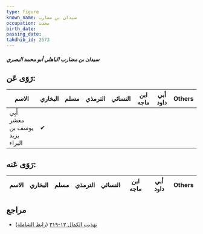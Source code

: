 ```yaml
---
type: figure
known_name: سيدان بن مضارب
occupation: محدث
birth_date:
passing_date:
tahdhib_id: 2673
---
```

##### سيدان بن مضارب الباهلي أبو محمد البصري

## رَوَى عَن:
| الاسم                          | البخاري | مسلم | الترمذي | النسائي | ابن ماجه | أبي داود | Others |
| ------------------------------ | ------- | ---- | ------- | ------- | -------- | -------- | ------ |
| أَبِي معشر يوسف بن يزيد البراء | ✔       |      |         |         |          |          |        |
## رَوَى عَنه:
| الاسم | البخاري | مسلم | الترمذي | النسائي | ابن ماجه | أبي داود | Others |
| ----- | ------- | ---- | ------- | ------- | -------- | -------- | ------ |
## مراجع
- [تهذيب الكمال ١٢-٣١٩](obsidian://open?vault=Tahdhib-al-Kamal&file=Figures/٢٦٧٣-سيدان%20بن%20مضارب%20الباهلي%20أبو%20محمد%20البصري) ([رابط الشاملة](https://shamela.ws/book/3722/6092))